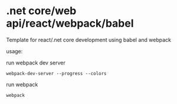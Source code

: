# .net core/web api/react/webpack/babel

Template for react/.net core development using babel and webpack

usage:

run webpack dev server

``webpack-dev-server --progress --colors``

run webpack

``webpack``



